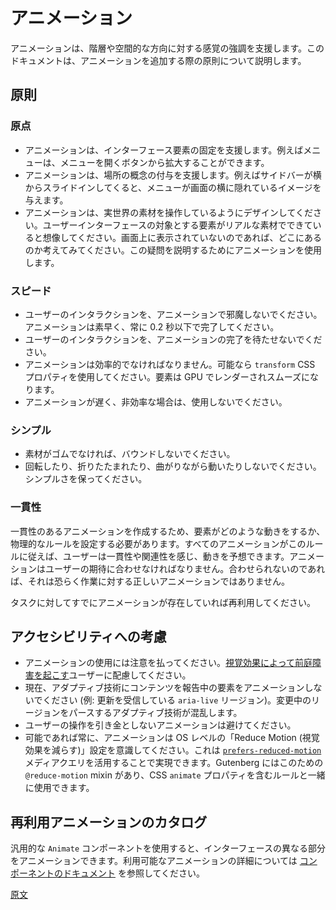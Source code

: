 <!--
# Animation
 -->
# アニメーション
<!--
Animation can help reinforce a sense of hierarchy and spatial orientation. This document goes into principles you should follow when you add animation.
 -->
アニメーションは、階層や空間的な方向に対する感覚の強調を支援します。このドキュメントは、アニメーションを追加する際の原則について説明します。
<!--
## Principles
 -->
## 原則

<!--
### Point of Origin
 -->
### 原点

<!--
-   Animation can help anchor an interface element. For example a menu can scale up from the button that opened it.
-   Animation can help give a sense of place; for example a sidebar can animate in from the side, implying it was always hidden off-screen.
-   Design your animations as if you're working with real-world materials. Imagine your user interface elements are made of real materials — when not on screen, where are they? Use animation to help express that.
 -->
- アニメーションは、インターフェース要素の固定を支援します。例えばメニューは、メニューを開くボタンから拡大することができます。
- アニメーションは、場所の概念の付与を支援します。例えばサイドバーが横からスライドインしてくると、メニューが画面の横に隠れているイメージを与えます。
- アニメーションは、実世界の素材を操作しているようにデザインしてください。ユーザーインターフェースの対象とする要素がリアルな素材でできていると想像してください。画面上に表示されていないのであれば、どこにあるのか考えてみてください。この疑問を説明するためにアニメーションを使用します。

<!--
### Speed
 -->
### スピード

<!--
-   Animations should never block a user interaction. They should be fast, almost always complete in less than 0.2 seconds.
-   A user should not have to wait for an animation to finish before they can interact.
-   Animations should be performant. Use `transform` CSS properties when you can, these render elements on the GPU, making them smooth.
-   If an animation can't be made fast & performant, leave it out.
 -->
- ユーザーのインタラクションを、アニメーションで邪魔しないでください。アニメーションは素早く、常に 0.2 秒以下で完了してください。
- ユーザーのインタラクションを、アニメーションの完了を待たせないでください。
- アニメーションは効率的でなければなりません。可能なら `transform` CSS プロパティを使用してください。要素は GPU でレンダーされスムーズになります。
- アニメーションが遅く、非効率な場合は、使用しないでください。

<!--
### Simple
 -->
### シンプル

<!--
-   Don't bounce if the material isn't made of rubber.
-   Don't rotate, fold, or animate on a curved path. Keep it simple.
 -->
- 素材がゴムでなければ、バウンドしないでください。
- 回転したり、折りたたまれたり、曲がりながら動いたりしないでください。シンプルさを保ってください。

<!--
### Consistency
 -->
### 一貫性

<!--
In creating consistent animations, we have to establish physical rules for how elements behave when animated. When all animations follow these rules, they feel consistent, related, and predictable. An animation should match user expectations, if it doesn't, it's probably not the right animation for the job.

Reuse animations if one already exists for your task.
 -->
一貫性のあるアニメーションを作成するため、要素がどのような動きをするか、物理的なルールを設定する必要があります。すべてのアニメーションがこのルールに従えば、ユーザーは一貫性や関連性を感じ、動きを予想できます。アニメーションはユーザーの期待に合わせなければなりません。合わせられないのであれば、それは恐らく作業に対する正しいアニメーションではありません。

タスクに対してすでにアニメーションが存在していれば再利用してください。

<!--
## Accessibility Considerations
 -->
## アクセシビリティへの考慮

<!--
-   Animations should be subtle. Be cognizant of users with [vestibular disorders triggered by motion](https://www.ncbi.nlm.nih.gov/pubmed/29017000).
-   Don't animate elements that are currently reporting content to adaptive technology (e.g., an `aria-live` region that's receiving updates). This can cause confusion wherein the technology tries to parse a region that's actively changing.
-   Avoid animations that aren't directly triggered by user behaviors.
-   Whenever possible, ensure that animations respect the OS-level "Reduce Motion" settings. This can be done by utilizing the [`prefers-reduced-motion`](https://developer.mozilla.org/en-US/docs/Web/CSS/@media/prefers-reduced-motion) media query. Gutenberg includes a `@reduce-motion` mixin for this, to be used alongside rules that include a CSS `animate` property.
 -->
- アニメーションの使用には注意を払ってください。[視覚効果によって前庭障害を起こす](https://www.ncbi.nlm.nih.gov/pubmed/29017000)ユーザーに配慮してください。
- 現在、アダプティブ技術にコンテンツを報告中の要素をアニメーションしないでください (例: 更新を受信している `aria-live` リージョン)。変更中のリージョンをパースするアダプティブ技術が混乱します。
- ユーザーの操作を引き金としないアニメーションは避けてください。
- 可能であれば常に、アニメーションは OS レベルの「Reduce Motion (視覚効果を減らす)」設定を意識してください。これは [`prefers-reduced-motion`](https://developer.mozilla.org/en-US/docs/Web/CSS/@media/prefers-reduced-motion) メディアクエリを活用することで実現できます。Gutenberg にはこのための `@reduce-motion` mixin があり、CSS `animate` プロパティを含むルールと一緒に使用できます。

<!--
## Inventory of Reused Animations
 -->
## 再利用アニメーションのカタログ

<!--
The generic `Animate` component is used to animate different parts of the interface. See [the component documentation](/packages/components/src/animate/README.md) for more details about the available animations.
 -->
汎用的な `Animate` コンポーネントを使用すると、インターフェースの異なる部分をアニメーションできます。利用可能なアニメーションの詳細については [コンポーネントのドキュメント](https://developer.wordpress.org/block-editor/components/animate/) を参照してください。

[原文](https://github.com/WordPress/gutenberg/blob/trunk/docs/designers-developers/designers/animation.md)
